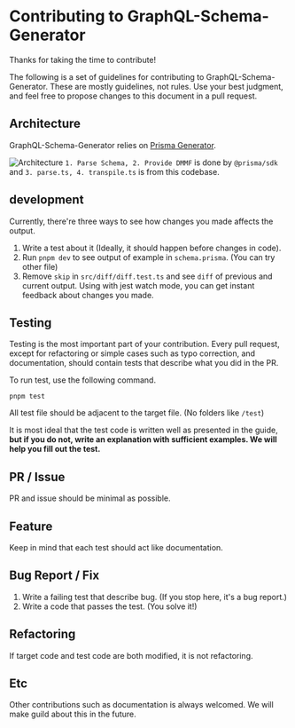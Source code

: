 # Contributing to GraphQL-Schema-Generator

Thanks for taking the time to contribute!

The following is a set of guidelines for contributing to GraphQL-Schema-Generator. These are mostly guidelines, not rules. Use your best judgment, and feel free to propose changes to this document in a pull request.

## Architecture

GraphQL-Schema-Generator relies on [Prisma Generator](https://prismaio.notion.site/Prisma-Generators-a2cdf262207a4e9dbcd0e362dfac8dc0).

![Architecture](https://user-images.githubusercontent.com/61503739/146618416-1b4334a1-955a-47e3-8ca0-3806a1d8f6c8.png)
`1. Parse Schema, 2. Provide DMMF` is done by `@prisma/sdk` and `3. parse.ts, 4. transpile.ts` is from this codebase.

## development

Currently, there're three ways to see how changes you made affects the output.

1. Write a test about it (Ideally, it should happen before changes in code).
2. Run `pnpm dev` to see output of example in `schema.prisma`. (You can try other file)
3. Remove `skip` in `src/diff/diff.test.ts` and see `diff` of previous and current output. Using with jest watch mode, you can get instant feedback about changes you made.

## Testing

Testing is the most important part of your contribution. Every pull request, except for refactoring or simple cases such as typo correction, and documentation, should contain tests that describe what you did in the PR.

To run test, use the following command.

```shell
pnpm test
```

All test file should be adjacent to the target file. (No folders like `/test`)

It is most ideal that the test code is written well as presented in the guide, **but if you do not, write an explanation with sufficient examples. We will help you fill out the test.**

## PR / Issue

PR and issue should be minimal as possible.

## Feature

Keep in mind that each test should act like documentation.

## Bug Report / Fix

1. Write a failing test that describe bug. (If you stop here, it's a bug report.)
2. Write a code that passes the test. (You solve it!)

## Refactoring

If target code and test code are both modified, it is not refactoring.

## Etc

Other contributions such as documentation is always welcomed. We will make guild about this in the future.
